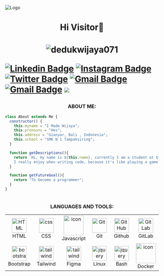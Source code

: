 ![Logo](https://as2.ftcdn.net/v2/jpg/04/46/93/93/1000_F_446939375_83iP0UYTg5F9vHl6icZwgrEBHXeXMVaU.jpg)
<h1 align="center">Hi  Visitor👋<h1>
<p align="center"> <img src="https://komarev.com/ghpvc/?username=dedukwijaya071&label=Profile%20views&color=0e75b6&style=flat" alt="dedukwijaya071" /> </p>

[![Linkedin Badge](https://img.shields.io/badge/LinkedIn-0077B5?style=for-the-badge&logo=linkedin&logoColor=white)](https://www.linkedin.com/in/made-wijaya-594253280/)
[![Instagram Badge](https://img.shields.io/badge/Instagram-E4405F?style=for-the-badge&logo=instagram&logoColor=white)](https://www.instagram.com/madewijaya072/)
[![Twitter Badge](https://img.shields.io/badge/Twitter-1DA1F2?style=for-the-badge&logo=twitter&logoColor=white)](https://www.twitter.com/dedukme/)
[![Gmail Badge](https://img.shields.io/badge/EMAIL-FE7A16?style=for-the-badge&logo=gmail&logoColor=white)](mailto:dedukwijaya@gmail.com)
[![Gmail Badge](https://img.shields.io/badge/GitHub_Gist-100000?style=for-the-badge&logo=github&logoColor=white)](https://gist.github.com/DedukWijaya071)
[![](https://visitcount.itsvg.in/api?id=ardhptr21&label=Profile%20Views&color=6&icon=2&pretty=true)](https://visitcount.itsvg.in)

<h3 align="center">ABOUT ME:</h3>

```javascript
class About extends Me {
  constructor() {
    this.myname = "I Made Wijaya";
    this.pronouns = "Hes";
    this.address = "Gianyar, Bali , Indonesia";
    this.school = "SMK N 1 Tampaksiring";
  }

  function getDescriptions(){
    return `Hi, my name is ${this.name}, currently I am a student at ${this.school}.
    I really enjoy when writing code, because it's like playing a game`;
  }

  function getFutureGoal(){
    return "To become a programmer";
  }
}
```


<h1></h1>
<h3 align="center">LANGUAGES AND TOOLS:</h3>
<div align="center">
<table>
    <tr>
        <td align="center" width="96">
            <img src="https://skillicons.dev/icons?i=html" width="48" height="48" alt="HTML" />
            <br>HTML
        </td>
        <td align="center" width="96">
            <img src="https://skillicons.dev/icons?i=css" width="48" height="48" alt="css" />
            <br>CSS
        </td>
        <td align="center" width="96">
            <img src="https://techstack-generator.vercel.app/js-icon.svg" alt="icon" width="65" height="65" />
            <br>Javascript
        </td>
        <td align="center" width="96">
            <img src="https://user-images.githubusercontent.com/25181517/192108372-f71d70ac-7ae6-4c0d-8395-51d8870c2ef0.png"
                width="48" height="48" alt="Git" />
            <br>Git
        </td>
        <td align="center" width="96">
            <img src="https://user-images.githubusercontent.com/25181517/192108374-8da61ba1-99ec-41d7-80b8-fb2f7c0a4948.png"
                width="48" height="48" alt="GitHub" />
            <br>Github
        </td>
        <td align="center" width="96">
            <img src="https://user-images.githubusercontent.com/25181517/192108376-c675d39b-90f6-4073-bde6-5a9291644657.png"
                width="48" height="48" alt="GitLab" />
            <br>GitLab
        </td>
    </tr>
    <tr align="center">
        <td align="center" width="96">
            <img src="https://skillicons.dev/icons?i=bootstrap" width="48" height="48" alt="bootstrap" />
            <br>Bootstrap
        </td>
        <td align="center" width="96">
            <img src="https://skillicons.dev/icons?i=tailwind" width="48" height="48" alt="tailwind" />
            <br>Tailwind
        </td>
        <td align="center" width="96">
            <img src="https://skillicons.dev/icons?i=figma" width="48" height="48" alt="tailwind" />
            <br>Figma
        </td>
        <td align="center" width="96">
            <img src="https://skillicons.dev/icons?i=linux" width="48" height="48" alt="jquery" />
            <br>Linux
        </td>
        <td align="center" width="96">
            <img src="https://skillicons.dev/icons?i=bash" width="48" height="48" alt="jquery" />
            <br>Bash
        </td>
        <td align="center" width="96">
            <img src="https://techstack-generator.vercel.app/docker-icon.svg" alt="icon" width="65" height="65" />
            <br>Docker
        </td>
    </tr>
</table>
</div>
